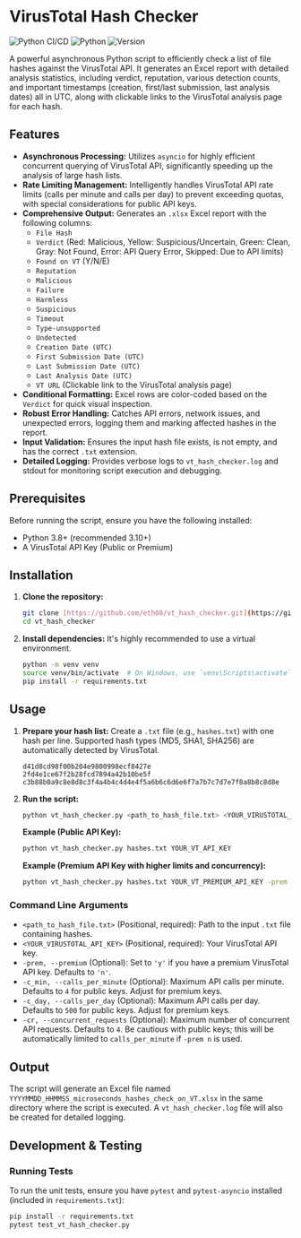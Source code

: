 # VirusTotal Hash Checker

![Python CI/CD](https://github.com/eth08/vt_hash_checker/actions/workflows/main.yml/badge.svg)
![Python](https://img.shields.io/badge/Python-3.10%2B-blue)
![Version](https://img.shields.io/badge/version-0.8.4-orange)

A powerful asynchronous Python script to efficiently check a list of file hashes against the VirusTotal API.
It generates an Excel report with detailed analysis statistics, including verdict, reputation, various detection counts,
and important timestamps (creation, first/last submission, last analysis dates) all in UTC,
along with clickable links to the VirusTotal analysis page for each hash.


## Features

* **Asynchronous Processing:** Utilizes `asyncio` for highly efficient concurrent querying of VirusTotal API, significantly speeding up the analysis of large hash lists.
* **Rate Limiting Management:** Intelligently handles VirusTotal API rate limits (calls per minute and calls per day) to prevent exceeding quotas, with special considerations for public API keys.
* **Comprehensive Output:** Generates an `.xlsx` Excel report with the following columns:
    * `File Hash`
    * `Verdict` (Red: Malicious, Yellow: Suspicious/Uncertain, Green: Clean, Gray: Not Found, Error: API Query Error, Skipped: Due to API limits)
    * `Found on VT` (Y/N/E)
    * `Reputation`
    * `Malicious`
    * `Failure`
    * `Harmless`
    * `Suspicious`
    * `Timeout`
    * `Type-unsupported`
    * `Undetected`
    * `Creation Date (UTC)`
    * `First Submission Date (UTC)`
    * `Last Submission Date (UTC)`
    * `Last Analysis Date (UTC)`
    * `VT URL` (Clickable link to the VirusTotal analysis page)
* **Conditional Formatting:** Excel rows are color-coded based on the `Verdict` for quick visual inspection.
* **Robust Error Handling:** Catches API errors, network issues, and unexpected errors, logging them and marking affected hashes in the report.
* **Input Validation:** Ensures the input hash file exists, is not empty, and has the correct `.txt` extension.
* **Detailed Logging:** Provides verbose logs to `vt_hash_checker.log` and stdout for monitoring script execution and debugging.

## Prerequisites

Before running the script, ensure you have the following installed:

* Python 3.8+ (recommended 3.10+)
* A VirusTotal API Key (Public or Premium)

## Installation

1.  **Clone the repository:**
    ```bash
    git clone [https://github.com/eth08/vt_hash_checker.git](https://github.com/eth08/vt_hash_checker.git)
    cd vt_hash_checker
    ```

2.  **Install dependencies:**
    It's highly recommended to use a virtual environment.
    ```bash
    python -m venv venv
    source venv/bin/activate  # On Windows, use `venv\Scripts\activate`
    pip install -r requirements.txt
    ```

## Usage

1.  **Prepare your hash list:** Create a `.txt` file (e.g., `hashes.txt`) with one hash per line. Supported hash types (MD5, SHA1, SHA256) are automatically detected by VirusTotal.

    ```
    d41d8cd98f00b204e9800998ecf8427e
    2fd4e1ce67f2b28fcd7894a42b10be5f
    c3b88b0a9c8e8d8c3f4a4b4c4d4e4f5a6b6c6d6e6f7a7b7c7d7e7f8a8b8c8d8e
    ```

2.  **Run the script:**

    ```bash
    python vt_hash_checker.py <path_to_hash_file.txt> <YOUR_VIRUSTOTAL_API_KEY> [OPTIONS]
    ```

    **Example (Public API Key):**
    ```bash
    python vt_hash_checker.py hashes.txt YOUR_VT_API_KEY
    ```

    **Example (Premium API Key with higher limits and concurrency):**
    ```bash
    python vt_hash_checker.py hashes.txt YOUR_VT_PREMIUM_API_KEY -prem y -c_min 1000 -c_day 100000 -cr 20
    ```

### Command Line Arguments

* `<path_to_hash_file.txt>` (Positional, required): Path to the input `.txt` file containing hashes.
* `<YOUR_VIRUSTOTAL_API_KEY>` (Positional, required): Your VirusTotal API key.
* `-prem, --premium` (Optional): Set to `'y'` if you have a premium VirusTotal API key. Defaults to `'n'`.
* `-c_min, --calls_per_minute` (Optional): Maximum API calls per minute. Defaults to `4` for public keys. Adjust for premium keys.
* `-c_day, --calls_per_day` (Optional): Maximum API calls per day. Defaults to `500` for public keys. Adjust for premium keys.
* `-cr, --concurrent_requests` (Optional): Maximum number of concurrent API requests. Defaults to `4`. Be cautious with public keys; this will be automatically limited to `calls_per_minute` if `-prem n` is used.

## Output

The script will generate an Excel file named `YYYYMMDD_HHMMSS_microseconds_hashes_check_on_VT.xlsx` in the same directory where the script is executed. A `vt_hash_checker.log` file will also be created for detailed logging.

## Development & Testing

### Running Tests

To run the unit tests, ensure you have `pytest` and `pytest-asyncio` installed (included in `requirements.txt`):

```bash
pip install -r requirements.txt
pytest test_vt_hash_checker.py
